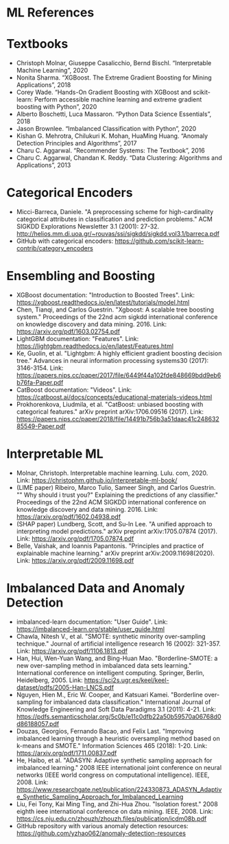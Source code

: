 # ML References

# Textbooks
- Christoph Molnar, Giuseppe Casalicchio, Bernd Bischl. “Interpretable Machine Learning”, 2020
- Nonita Sharma. “XGBoost. The Extreme Gradient Boosting for Mining Applications”, 2018
- Corey Wade. “Hands-On Gradient Boosting with XGBoost and scikit-learn: Perform accessible machine learning and extreme gradient boosting with Python”, 2020
- Alberto Boschetti, Luca Massaron. “Python Data Science Essentials”, 2018
- Jason Brownlee. “Imbalanced Classification with Python”, 2020
- Kishan G. Mehrotra, Chilukuri K. Mohan, HuaMing Huang. “Anomaly Detection Principles and Algorithms”, 2017
- Charu C. Aggarwal. “Recommender Systems: The Textbook”, 2016
- Charu C. Aggarwal, Chandan K. Reddy. “Data Clustering: Algorithms and Applications”, 2013

# Categorical Encoders
- Micci-Barreca, Daniele. "A preprocessing scheme for high-cardinality categorical attributes in classification and prediction problems." ACM SIGKDD Explorations Newsletter 3.1 (2001): 27-32. http://helios.mm.di.uoa.gr/~rouvas/ssi/sigkdd/sigkdd.vol3.1/barreca.pdf
- GitHub with categorical encoders: https://github.com/scikit-learn-contrib/category_encoders

# Ensembling and Boosting
- XGBoost documentation: "Introduction to Boosted Trees". Link: https://xgboost.readthedocs.io/en/latest/tutorials/model.html
- Chen, Tianqi, and Carlos Guestrin. "Xgboost: A scalable tree boosting system." Proceedings of the 22nd acm sigkdd international conference on knowledge discovery and data mining. 2016. Link: https://arxiv.org/pdf/1603.02754.pdf
- LightGBM documentation: "Features". Link: https://lightgbm.readthedocs.io/en/latest/Features.html
- Ke, Guolin, et al. "Lightgbm: A highly efficient gradient boosting decision tree." Advances in neural information processing systems30 (2017): 3146-3154. Link: https://papers.nips.cc/paper/2017/file/6449f44a102fde848669bdd9eb6b76fa-Paper.pdf
- CatBoost documentation: "Videos". Link: https://catboost.ai/docs/concepts/educational-materials-videos.html
- Prokhorenkova, Liudmila, et al. "CatBoost: unbiased boosting with categorical features." arXiv preprint arXiv:1706.09516 (2017). Link: https://papers.nips.cc/paper/2018/file/14491b756b3a51daac41c24863285549-Paper.pdf

# Interpretable ML
- Molnar, Christoph. Interpretable machine learning. Lulu. com, 2020. Link: https://christophm.github.io/interpretable-ml-book/
- (LIME paper) Ribeiro, Marco Tulio, Sameer Singh, and Carlos Guestrin. "" Why should i trust you?" Explaining the predictions of any classifier." Proceedings of the 22nd ACM SIGKDD international conference on knowledge discovery and data mining. 2016. Link: https://arxiv.org/pdf/1602.04938.pdf
- (SHAP paper) Lundberg, Scott, and Su-In Lee. "A unified approach to interpreting model predictions." arXiv preprint arXiv:1705.07874 (2017). Link: https://arxiv.org/pdf/1705.07874.pdf
- Belle, Vaishak, and Ioannis Papantonis. "Principles and practice of explainable machine learning." arXiv preprint arXiv:2009.11698(2020). Link: https://arxiv.org/pdf/2009.11698.pdf

# Imbalanced Data and Anomaly Detection
 - imbalanced-learn documentation: "User Guide". Link: https://imbalanced-learn.org/stable/user_guide.html
- Chawla, Nitesh V., et al. "SMOTE: synthetic minority over-sampling technique." Journal of artificial intelligence research 16 (2002): 321-357. Link: https://arxiv.org/pdf/1106.1813.pdf
- Han, Hui, Wen-Yuan Wang, and Bing-Huan Mao. "Borderline-SMOTE: a new over-sampling method in imbalanced data sets learning." International conference on intelligent computing. Springer, Berlin, Heidelberg, 2005. Link: https://sci2s.ugr.es/keel/keel-dataset/pdfs/2005-Han-LNCS.pdf
- Nguyen, Hien M., Eric W. Cooper, and Katsuari Kamei. "Borderline over-sampling for imbalanced data classification." International Journal of Knowledge Engineering and Soft Data Paradigms 3.1 (2011): 4-21. Link: https://pdfs.semanticscholar.org/5c0b/e11c0dfb22a50b59570a06768d0d86188057.pdf
- Douzas, Georgios, Fernando Bacao, and Felix Last. "Improving imbalanced learning through a heuristic oversampling method based on k-means and SMOTE." Information Sciences 465 (2018): 1-20. Link: https://arxiv.org/pdf/1711.00837.pdf
- He, Haibo, et al. "ADASYN: Adaptive synthetic sampling approach for imbalanced learning." 2008 IEEE international joint conference on neural networks (IEEE world congress on computational intelligence). IEEE, 2008. Link: https://www.researchgate.net/publication/224330873_ADASYN_Adaptive_Synthetic_Sampling_Approach_for_Imbalanced_Learning
- Liu, Fei Tony, Kai Ming Ting, and Zhi-Hua Zhou. "Isolation forest." 2008 eighth ieee international conference on data mining. IEEE, 2008. Link: https://cs.nju.edu.cn/zhouzh/zhouzh.files/publication/icdm08b.pdf
- GitHub repository with various anomaly detection resources: https://github.com/yzhao062/anomaly-detection-resources

